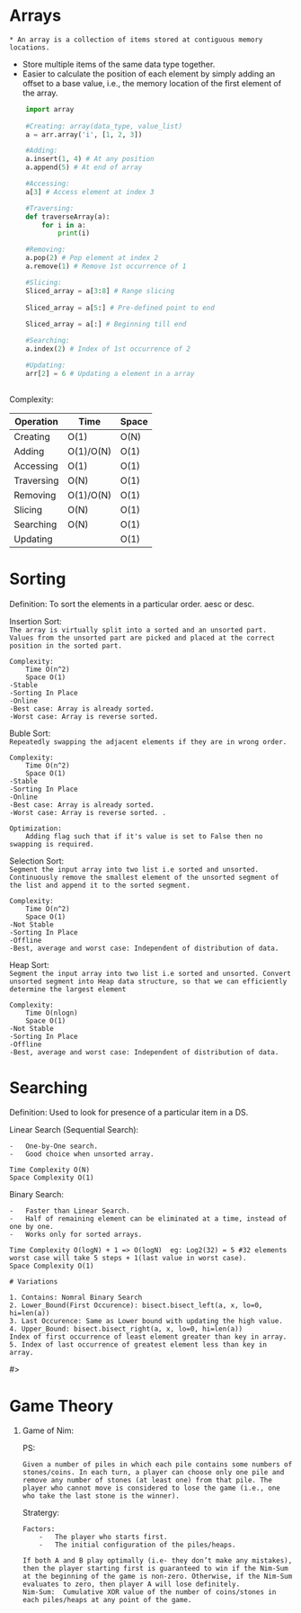 # Arrays

`* An array is a collection of items stored at contiguous memory locations.` 
* Store multiple items of the same data type together.
* Easier to calculate the position of each element by simply adding an offset to a base value, i.e., the memory location of the first element of the array.
    
```python
    import array
    
    #Creating: array(data_type, value_list)
    a = arr.array('i', [1, 2, 3])

    #Adding:
    a.insert(1, 4) # At any position
    a.append(5) # At end of array

    #Accessing: 
    a[3] # Access element at index 3

    #Traversing:
    def traverseArray(a): 
        for i in a:
            print(i)

    #Removing:
    a.pop(2) # Pop element at index 2
    a.remove(1) # Remove 1st occurrence of 1

    #Slicing:
    Sliced_array = a[3:8] # Range slicing    
        
    Sliced_array = a[5:] # Pre-defined point to end    
        
    Sliced_array = a[:] # Beginning till end

    #Searching:
    a.index(2) # Index of 1st occurrence of 2

    #Updating:
    arr[2] = 6 # Updating a element in a array
            
```
Complexity:

|Operation|Time|Space|
|---|---|---|
|Creating|O(1)|O(N)|
|Adding|O(1)/O(N)|O(1)|
|Accessing|O(1)|O(1)|
|Traversing|O(N)|O(1)|
|Removing|O(1)/O(N)|O(1)|
|Slicing|O(N)|O(1)|
|Searching|O(N)|O(1)|
|Updating||O(1)|


# Sorting

Definition:   To sort the elements in a particular order. aesc or desc.

Insertion Sort:        
    `The array is virtually split into a sorted and an unsorted part. Values from the unsorted part are picked and placed at the correct position in the sorted part.`

    Complexity:
        Time O(n^2)
        Space O(1)
    -Stable
    -Sorting In Place
    -Online
    -Best case: Array is already sorted. 
    -Worst case: Array is reverse sorted.

Buble Sort:     
    `Repeatedly swapping the adjacent elements if they are in wrong order.`

    Complexity:
        Time O(n^2)
        Space O(1)
    -Stable
    -Sorting In Place
    -Online
    -Best case: Array is already sorted. 
    -Worst case: Array is reverse sorted. .

    Optimization:
        Adding flag such that if it's value is set to False then no swapping is required.
    
Selection Sort:     
    `Segment the input array into two list i.e sorted and unsorted. Continuously remove the smallest element of the unsorted segment of the list and append it to the sorted segment.`

    Complexity:
        Time O(n^2)
        Space O(1)
    -Not Stable
    -Sorting In Place
    -Offline
    -Best, average and worst case: Independent of distribution of data.    

Heap Sort:     
    `Segment the input array into two list i.e sorted and unsorted. Convert unsorted segment into Heap data structure, so that we can efficiently determine the largest element`

    Complexity:
        Time O(nlogn)
        Space O(1)
    -Not Stable
    -Sorting In Place
    -Offline
    -Best, average and worst case: Independent of distribution of data. 

# Searching

Definition:   Used to look for presence of a particular item in a DS.

Linear Search (Sequential Search):

    -   One-by-One search.
    -   Good choice when unsorted array.
    
    Time Complexity O(N)
    Space Complexity O(1)    

Binary Search:

    -   Faster than Linear Search.
    -   Half of remaining element can be eliminated at a time, instead of one by one.
    -   Works only for sorted arrays.

    Time Complexity O(logN) + 1 => O(logN)  eg: Log2(32) = 5 #32 elements worst case will take 5 steps + 1(last value in worst case).
    Space Complexity O(1)

    # Variations

    1. Contains: Nomral Binary Search
    2. Lower_Bound(First Occurence): bisect.bisect_left(a, x, lo=0, hi=len(a))
    3. Last Occurence: Same as Lower bound with updating the high value.
    4. Upper_Bound: bisect.bisect_right(a, x, lo=0, hi=len(a))
    Index of first occurrence of least element greater than key in array.
    5. Index of last occurrence of greatest element less than key in array.
#>


# Game Theory

1.  Game of Nim:

    PS: 

        Given a number of piles in which each pile contains some numbers of stones/coins. In each turn, a player can choose only one pile and remove any number of stones (at least one) from that pile. The player who cannot move is considered to lose the game (i.e., one who take the last stone is the winner). 

    Stratergy:
        
        Factors:
            -   The player who starts first.
            -   The initial configuration of the piles/heaps.

        If both A and B play optimally (i.e- they don’t make any mistakes), then the player starting first is guaranteed to win if the Nim-Sum at the beginning of the game is non-zero. Otherwise, if the Nim-Sum evaluates to zero, then player A will lose definitely.
        Nim-Sum:  Cumulative XOR value of the number of coins/stones in each piles/heaps at any point of the game.